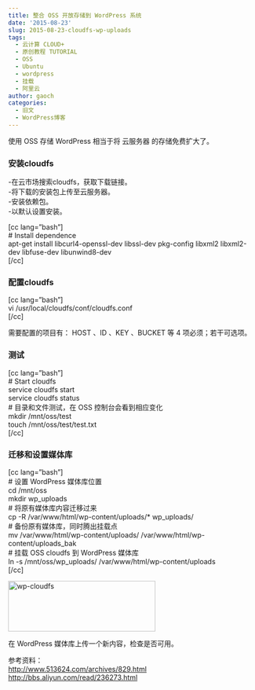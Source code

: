 ```yaml
---
title: 整合 OSS 开放存储到 WordPress 系统
date: '2015-08-23'
slug: 2015-08-23-cloudfs-wp-uploads
tags:
  - 云计算 CLOUD+
  - 原创教程 TUTORIAL
  - OSS
  - Ubuntu
  - wordpress
  - 挂载
  - 阿里云
author: gaoch
categories:
  - 旧文
  - WordPress博客
---
```



使用 OSS 存储 WordPress 相当于将 云服务器 的存储免费扩大了。

### 安装cloudfs

-在云市场搜索cloudfs，获取下载链接。  
-将下载的安装包上传至云服务器。  
-安装依赖包。  
-以默认设置安装。

\[cc lang=”bash”\]  
\# Install dependence  
apt-get install libcurl4-openssl-dev libssl-dev pkg-config libxml2
libxml2-dev libfuse-dev libunwind8-dev  
\[/cc\]

### 配置cloudfs

\[cc lang=”bash”\]  
vi /usr/local/cloudfs/conf/cloudfs.conf  
\[/cc\]

需要配置的项目有： HOST 、ID 、KEY 、BUCKET 等 4 项必须；若干可选项。

### 测试

\[cc lang=”bash”\]  
\# Start cloudfs  
service cloudfs start  
service cloudfs status  
\# 目录和文件测试，在 OSS 控制台会看到相应变化  
mkdir /mnt/oss/test  
touch /mnt/oss/test/test.txt  
\[/cc\]

### 迁移和设置媒体库

\[cc lang=”bash”\]  
\# 设置 WordPress 媒体库位置  
cd /mnt/oss  
mkdir wp\_uploads  
\# 将原有媒体库内容迁移过来  
cp -R /var/www/html/wp-content/uploads/\* wp\_uploads/  
\# 备份原有媒体库，同时腾出挂载点  
mv /var/www/html/wp-content/uploads/
/var/www/html/wp-content/uploads\_bak  
\# 挂载 OSS cloudfs 到 WordPress 媒体库  
ln -s /mnt/oss/wp\_uploads/ /var/www/html/wp-content/uploads  
\[/cc\]

[<img src="https://cloudfs-spring.oss-cn-qingdao.aliyuncs.com/bio_spring_uploads/2015/08/wp-cloudfs-300x103.png" class="alignnone size-medium wp-image-600" sizes="(max-width: 300px) 100vw, 300px" srcset="https://cloudfs-spring.oss-cn-qingdao.aliyuncs.com/bio_spring_uploads/2015/08/wp-cloudfs-300x103.png 300w, https://cloudfs-spring.oss-cn-qingdao.aliyuncs.com/bio_spring_uploads/2015/08/wp-cloudfs.png 867w" width="300" height="103" alt="wp-cloudfs" />](https://cloudfs-spring.oss-cn-qingdao.aliyuncs.com/bio_spring_uploads/2015/08/wp-cloudfs.png)

在 WordPress 媒体库上传一个新内容，检查是否可用。

参考资料：  
http://www.513624.com/archives/829.html  
http://bbs.aliyun.com/read/236273.html
